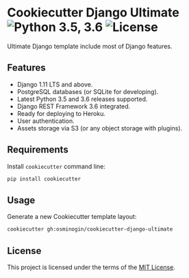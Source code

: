 # Cookiecutter Django Ultimate ![Python 3.5, 3.6](https://img.shields.io/badge/Python-3.5.4%2C%203.6.2-green.svg?style=flat) ![License](https://img.shields.io/badge/License-MIT-green.svg)

Ultimate Django template include most of Django features.

## Features

* Django 1.11 LTS and above.
* PostgreSQL databases (or SQLite for developing).
* Latest Python 3.5 and 3.6 releases supported.
* Django REST Framework 3.6 integrated.
* Ready for deploying to Heroku.
* User authentication.
* Assets storage via S3 (or any object storage with plugins).


## Requirements

Install `cookiecutter` command line:

```bash
pip install cookiecutter
```

## Usage

Generate a new Cookiecutter template layout:

```bash
cookiecutter gh:osminogin/cookiecutter-django-ultimate
```

## License

This project is licensed under the terms of the [MIT License](/LICENSE).
